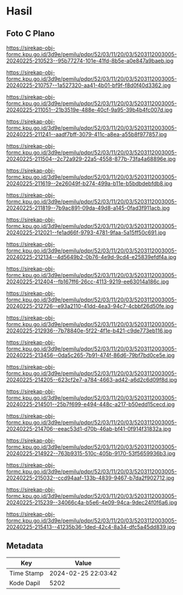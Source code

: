# Hasil

## Foto C Plano

https://sirekap-obj-formc.kpu.go.id/3d9e/pemilu/pdpr/52/03/11/20/03/5203112003005-20240225-210523--95b77274-101e-41fd-8b5e-a0e847a9baeb.jpg

https://sirekap-obj-formc.kpu.go.id/3d9e/pemilu/pdpr/52/03/11/20/03/5203112003005-20240225-210757--1a527320-aa41-4b01-bf9f-f8d0f40d3362.jpg

https://sirekap-obj-formc.kpu.go.id/3d9e/pemilu/pdpr/52/03/11/20/03/5203112003005-20240225-211051--21b3519e-488e-40cf-9a95-39b4b4fc007d.jpg

https://sirekap-obj-formc.kpu.go.id/3d9e/pemilu/pdpr/52/03/11/20/03/5203112003005-20240225-211241--aadf7bff-3079-411c-a8ea-a55b8f977857.jpg

https://sirekap-obj-formc.kpu.go.id/3d9e/pemilu/pdpr/52/03/11/20/03/5203112003005-20240225-211504--2c72a929-22a5-4558-877b-73fa4a68896e.jpg

https://sirekap-obj-formc.kpu.go.id/3d9e/pemilu/pdpr/52/03/11/20/03/5203112003005-20240225-211619--2e26049f-b274-499a-b11e-b5bdbdebfdb8.jpg

https://sirekap-obj-formc.kpu.go.id/3d9e/pemilu/pdpr/52/03/11/20/03/5203112003005-20240225-211819--7b9ac891-09da-49d8-a145-0fad3f911acb.jpg

https://sirekap-obj-formc.kpu.go.id/3d9e/pemilu/pdpr/52/03/11/20/03/5203112003005-20240225-212021--fe1ad66f-9793-4781-9faa-5a15ff50c691.jpg

https://sirekap-obj-formc.kpu.go.id/3d9e/pemilu/pdpr/52/03/11/20/03/5203112003005-20240225-212134--4d5649b2-0b76-4e9d-9cd4-e25839efdf4a.jpg

https://sirekap-obj-formc.kpu.go.id/3d9e/pemilu/pdpr/52/03/11/20/03/5203112003005-20240225-212404--fb167ff6-26cc-4113-9219-ee63014a186c.jpg

https://sirekap-obj-formc.kpu.go.id/3d9e/pemilu/pdpr/52/03/11/20/03/5203112003005-20240225-212726--e93a2110-41dd-4ea3-94c7-4cbbf26d50fe.jpg

https://sirekap-obj-formc.kpu.go.id/3d9e/pemilu/pdpr/52/03/11/20/03/5203112003005-20240225-212936--7b78840e-5f22-4f1e-b421-c9de773eb116.jpg

https://sirekap-obj-formc.kpu.go.id/3d9e/pemilu/pdpr/52/03/11/20/03/5203112003005-20240225-213456--0da5c265-7b91-474f-86d6-79bf7bd0ce5e.jpg

https://sirekap-obj-formc.kpu.go.id/3d9e/pemilu/pdpr/52/03/11/20/03/5203112003005-20240225-214205--623cf2e7-a784-4663-ad42-a6d2c6d09f8d.jpg

https://sirekap-obj-formc.kpu.go.id/3d9e/pemilu/pdpr/52/03/11/20/03/5203112003005-20240225-214501--25b7f699-e494-448c-a217-b50edd15cecd.jpg

https://sirekap-obj-formc.kpu.go.id/3d9e/pemilu/pdpr/52/03/11/20/03/5203112003005-20240225-214706--eeac53d1-d70b-46ab-bf41-0f914f31832a.jpg

https://sirekap-obj-formc.kpu.go.id/3d9e/pemilu/pdpr/52/03/11/20/03/5203112003005-20240225-214922--763b9315-510c-405b-9170-53f5659936b3.jpg

https://sirekap-obj-formc.kpu.go.id/3d9e/pemilu/pdpr/52/03/11/20/03/5203112003005-20240225-215032--ccd94aaf-133b-4839-9467-b7da2f902712.jpg

https://sirekap-obj-formc.kpu.go.id/3d9e/pemilu/pdpr/52/03/11/20/03/5203112003005-20240225-215239--34066c4a-b5e6-4e09-94ca-9dec24f0f6a6.jpg

https://sirekap-obj-formc.kpu.go.id/3d9e/pemilu/pdpr/52/03/11/20/03/5203112003005-20240225-215413--41235b36-1ded-42c4-8a34-dfc5a45dd839.jpg


## Metadata

| Key        | Value               |
| ---------- | ------------------- |
| Time Stamp | 2024-02-25 22:03:42 |
| Kode Dapil | 5202                |



